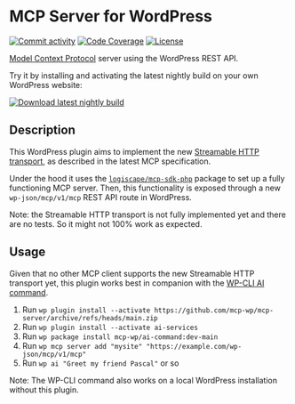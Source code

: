 # MCP Server for WordPress

[![Commit activity](https://img.shields.io/github/commit-activity/m/mcp-wp/mcp-server)](https://github.com/mcp-wp/mcp-server/pulse/monthly)
[![Code Coverage](https://codecov.io/gh/mcp-wp/mcp-server/branch/main/graph/badge.svg)](https://codecov.io/gh/mcp-wp/mcp-server)
[![License](https://img.shields.io/github/license/mcp-wp/mcp-server)](https://github.com/mcp-wp/mcp-server/blob/main/LICENSE)

[Model Context Protocol](https://modelcontextprotocol.io/) server using the WordPress REST API.

Try it by installing and activating the latest nightly build on your own WordPress website:

[![Download latest nightly build](https://img.shields.io/badge/Download%20latest%20nightly-24282D?style=for-the-badge&logo=Files&logoColor=ffffff)](https://mcp-wp.github.io/mcp-server/mcp.zip)

## Description

This WordPress plugin aims to implement the new [Streamable HTTP transport](https://modelcontextprotocol.io/specification/2025-03-26/basic/transports#streamable-http), as described in the latest MCP specification.

Under the hood it uses the [`logiscape/mcp-sdk-php`](https://github.com/logiscape/mcp-sdk-php) package to set up a fully functioning MCP server. Then, this functionality is exposed through a new `wp-json/mcp/v1/mcp` REST API route in WordPress.

Note: the Streamable HTTP transport is not fully implemented yet and there are no tests. So it might not 100% work as expected.

## Usage

Given that no other MCP client supports the new Streamable HTTP transport yet, this plugin works best in companion with the [WP-CLI AI command](https://github.com/mcp-wp/ai-command).

1. Run `wp plugin install --activate https://github.com/mcp-wp/mcp-server/archive/refs/heads/main.zip`
2. Run `wp plugin install --activate ai-services`
3. Run `wp package install mcp-wp/ai-command:dev-main`
4. Run `wp mcp server add "mysite" "https://example.com/wp-json/mcp/v1/mcp"`
5. Run `wp ai "Greet my friend Pascal"` or so

Note: The WP-CLI command also works on a local WordPress installation without this plugin.
